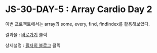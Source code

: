 # JS-30-DAY-5 :﻿ Array Cardio Day 2

이번 프로젝트에서는 array의 some, every, find, findIndex를 활용해보았다. 


결과물 : <a href="https://jyy1554.github.io/JS-30-DAY-7/">바로가기</a> 클릭

상세설명 : <a href="https://blog.naver.com/uyon77/222556911457">필자의 블로그</a> 클릭

